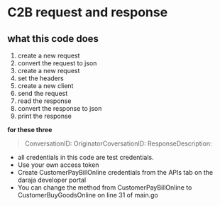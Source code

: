 # C2B request and response

## what this code does
1. create a new request
2. convert the request to json
3. create a new request
4. set the headers
5. create a new client
6. send the request
7. read the response
8. convert the response to json
9. print the response

**for these three**

> ConversationID: 
> OriginatorCoversationID: 
> ResponseDescription:

* all credentials in this code are test credentials.
* Use your own access token
* Create CustomerPayBillOnline credentials from the APIs tab on the daraja developer portal
* You can change the method from CustomerPayBillOnline to CustomerBuyGoodsOnline on line 31 of main.go